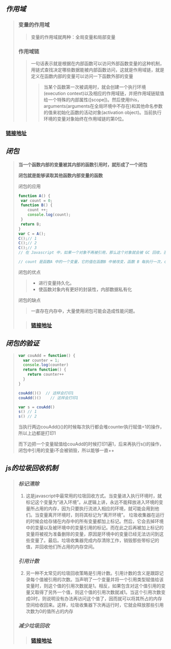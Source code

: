 ## *作用域*

> ### 变量的作用域
>
> > 变量的作用域就两种：全局变量和局部变量
>
> ### 作用域链
>
> > 一句话表示就是根据在内部函数可以访问外部函数变量的这种机制，用链式查找决定哪些数据能被内部函数访问，这就是作用域链，就是定义在函数内部的变量可以访问一下函数外部的变量
> >
> > > 当某个函数第一次被调用时，就会创建一个执行环境(execution context)以及相应的作用域链，并把作用域链赋值给一个特殊的内部属性([scope])。然后使用this，arguments(arguments在全局环境中不存在)和其他命名参数的值来初始化函数的活动对象(activation object)。当前执行环境的变量对象始终在作用域链的第0位。

###  [链接地址](https://segmentfault.com/a/1190000015782315)

## *闭包*

> **当一个函数内部的变量被其内部的函数引用时，就形成了一个闭包**
>
> **闭包就是能够读取其他函数内部变量的函数**
>
> 闭包的应用
>
> ```js
> function A() {
>  var count = 0;
>  function B() {
>     count ++;
>     console.log(count);
>  }
>  return B;
> }
> var C = A();
> C();// 1
> C();// 2
> C();// 3
> // 在 Javascript 中，如果一个对象不再被引用，那么这个对象就会被 GC 回收，否则这个对象一直会保存在内存中 也就是说，A 不会被 GC 回收，会一直保存在内存中。为了证明我们的推理，上面的例子稍作改进：
> 
> // count 是函数A 中的一个变量，它的值在函数B 中被改变，函数 B 每执行一次，count 的值就在原来的基础上累加 1 。因此，函数A中的 count 变量会一直保存在内存中。
> ```
>
> 闭包的优点
>
> > + 进行变量持久化。
> > + 使函数对象内有更好的封装性，内部数据私有化 
>
> 闭包的缺点
>
> > 一直存在内存中，大量使用闭包可能会造成性能问题。  
>
> > ### [链接地址]([https://cnblogs.com/onepixel/p/5062456.html](https://www.cnblogs.com/onepixel/p/5062456.html))

## *闭包的验证*

> ```js
> var couAdd = function() {
>   var counter = 1;
>   console.log(counter)
>   return function() {
>     return counter++
>   }
> }
> 
> couAdd()()  // 这样会打印1
> couAdd()()	// 这样会打印1
> 
> var s = couAdd()
> s() // 1
> s() // 2
> ```
>
> 当执行两边couAdd()()的时候每次执行都会堆counter执行赋值=1的操作，所以上边都是打印1
>
> 而下边把一个变量赋值给couAdd的时候打印1遍1，后来再执行s()的操作，闭包中引用的变量i不会被销毁，所以能够一直++

##  *js的垃圾回收机制*

> ### *标记清除*
>
> 1. 这是javascript中最常用的垃圾回收方式。当变量进入执行环境时，就标记这个变量为“进入环境”。从逻辑上讲，永远不能释放进入环境的变量所占用的内存，因为只要执行流进入相应的环境，就可能会用到他们。当变量离开环境时，则将其标记为“离开环境”。
>    垃圾收集器在运行的时候会给存储在内存中的所有变量都加上标记。然后，它会去掉环境中的变量以及被环境中的变量引用的标记。而在此之后再被加上标记的变量将被视为准备删除的变量，原因是环境中的变量已经无法访问到这些变量了。最后。垃圾收集器完成内存清除工作，销毁那些带标记的值，并回收他们所占用的内存空间。
>
> ### *引用计数*
>
> 2. 另一种不太常见的垃圾回收策略是引用计数。引用计数的含义是跟踪记录每个值被引用的次数。当声明了一个变量并将一个引用类型赋值给该变量时，则这个值的引用次数就是1。相反，如果包含对这个值引用的变量又取得了另外一个值，则这个值的引用次数就减1。当这个引用次数变成0时，则说明没有办法再访问这个值了，因而就可以将其所占的内存空间给收回来。这样，垃圾收集器下次再运行时，它就会释放那些引用次数为0的值所占的内存
>
> ### *减少垃圾回收*
>
> > ### [链接地址](https://www.cnblogs.com/zhwl/p/4664604.html)